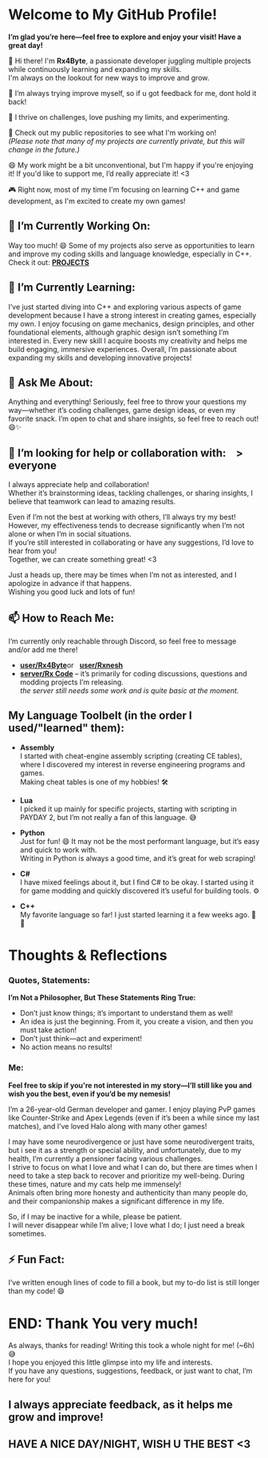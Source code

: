 # Welcome to My GitHub Profile!  
**I’m glad you’re here—feel free to explore and enjoy your visit! Have a great day!**

👋 Hi there! I'm **Rx4Byte**, a passionate developer juggling multiple projects while continuously learning and expanding my skills.  
 ​ ​ ​  ​ ​ ​ I'm always on the lookout for new ways to improve and grow.  

🌱 I’m always trying improve myself, so if u got feedback for me, dont hold it back!   

🚀 I thrive on challenges, love pushing my limits, and experimenting.  

🔧 Check out my public repositories to see what I'm working on!  
 ​ ​ ​  ​ ​ ​ _(Please note that many of my projects are currently private, but this will change in the future.)_

😄 My work might be a bit unconventional, but I'm happy if you're enjoying it! If you'd like to support me, I’d really appreciate it! <3

🎮 Right now, most of my time I'm focusing on learning C++ and game development, as I'm excited to create my own games!
 ​ ​ ​ 
  ​ ​ ​ 
## 🔭 I’m Currently Working On:
Way too much! 😄 Some of my projects also serve as opportunities to learn and improve my coding skills and language knowledge, especially in C++.  
Check it out: **[PROJECTS](https://github.com/Rx4Byte/Rx4Byte/blob/main/PROJECTS.md)**
 ​ ​ ​ 
  ​ ​ ​ 
## 🌱 I’m Currently Learning:
I’ve just started diving into C++ and exploring various aspects of game development because I have a strong interest in creating games, especially my own. I enjoy focusing on game mechanics, design principles, and other foundational elements, although graphic design isn’t something I’m interested in. Every new skill I acquire boosts my creativity and helps me build engaging, immersive experiences. Overall, I’m passionate about expanding my skills and developing innovative projects!


## 💬 Ask Me About:
Anything and everything! Seriously, feel free to throw your questions my way—whether it’s coding challenges, game design ideas, or even my favorite snack. I’m open to chat and share insights, so feel free to reach out! 😄✨


<!-- 👯 I’m looking to collaborate on -->
## 🤔 I’m looking for help or collaboration with: ​ ​ ​ > ​ ​ ​everyone
I always appreciate help and collaboration!  
Whether it’s brainstorming ideas, tackling challenges, or sharing insights, I believe that teamwork can lead to amazing results.
 
Even if I’m not the best at working with others, I’ll always try my best!  
However, my effectiveness tends to decrease significantly when I’m not alone or when I’m in social situations.  
If you’re still interested in collaborating or have any suggestions, I’d love to hear from you!  
Together, we can create something great! <3  

Just a heads up, there may be times when I’m not as interested, and I apologize in advance if that happens.  
Wishing you good luck and lots of fun!  


## 📫 How to Reach Me:
I’m currently only reachable through Discord, so feel free to message and/or add me there!  
* **[user/Rx4Byte](https://discordapp.com/users/1094084123020247050)** ​ ​ ​or ​ ​ **​[user/Rxnesh](https://discordapp.com/users/568808802913091596)**
* **[server/Rx Code](https://discord.gg/4UYxn9nGvH)** –  it’s primarily for coding discussions, questions and modding projects I’m releasing.  
                                                     _the server still needs some work and is quite basic at the moment._


## My Language Toolbelt (in the order I used/"learned" them):
* **Assembly**  
    I started with cheat-engine assembly scripting (creating CE tables), where I discovered my interest in reverse engineering programs and games.  
    Making cheat tables is one of my hobbies! 🛠️

* **Lua**  
    I picked it up mainly for specific projects, starting with scripting in PAYDAY 2, but I’m not really a fan of this language. 😅

* **Python**  
    Just for fun! 😄 It may not be the most performant language, but it’s easy and quick to work with.  
    Writing in Python is always a good time, and it’s great for web scraping!

* **C#**  
    I have mixed feelings about it, but I find C# to be okay. I started using it for game modding and quickly discovered it’s useful for building tools. ⚙️

* **C++**  
    My favorite language so far! I just started learning it a few weeks ago. 🚀✨


# Thoughts & Reflections
### Quotes, Statements:
**I’m Not a Philosopher, But These Statements Ring True:**
* Don’t just know things; it’s important to understand them as well!
* An idea is just the beginning. From it, you create a vision, and then you must take action!
* Don’t just think—act and experiment!
* No action means no results!


### Me:
**Feel free to skip if you're not interested in my story—I’ll still like you and wish you the best, even if you’d be my nemesis!**  

I’m a 26-year-old German developer and gamer. I enjoy playing PvP games like Counter-Strike and Apex Legends (even if it’s been a while since my last matches), and I’ve loved Halo along with many other games!

I may have some neurodivergence or just have some neurodivergent traits, but i see it as a strength or special ability, and unfortunately, due to my health, I’m currently a pensioner facing various challenges.  
I strive to focus on what I love and what I can do, but there are times when I need to take a step back to recover and prioritize my well-being.
During these times, nature and my cats help me immensely!  
Animals often bring more honesty and authenticity than many people do, and their companionship makes a significant difference in my life.

So, if I may be inactive for a while, please be patient.  
I will never disappear while I’m alive; I love what I do; I just need a break sometimes.


## ⚡ Fun Fact:
I’ve written enough lines of code to fill a book, but my to-do list is still longer than my code! 😄


# END: Thank You very much!  
As always, thanks for reading! Writing this took a whole night for me! (~6h)😅  
I hope you enjoyed this little glimpse into my life and interests.  
If you have any questions, suggestions, feedback, or just want to chat, I’m here for you!  

## I always appreciate feedback, as it helps me grow and improve!  
## HAVE A NICE DAY/NIGHT, WISH U THE BEST <3
